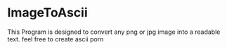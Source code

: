 # ImageToAscii
This Program is designed to convert any png or jpg image into a readable text.
feel free to create ascii porn
